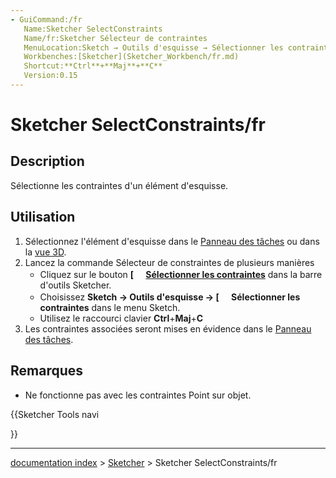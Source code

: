 ```yaml
---
- GuiCommand:/fr
   Name:Sketcher SelectConstraints
   Name/fr:Sketcher Sélecteur de contraintes
   MenuLocation:Sketch → Outils d'esquisse → Sélectionner les contraintes
   Workbenches:[Sketcher](Sketcher_Workbench/fr.md)
   Shortcut:**Ctrl**+**Maj**+**C**
   Version:0.15
---
```


# Sketcher SelectConstraints/fr

## Description

Sélectionne les contraintes d\'un élément d\'esquisse.

## Utilisation

1.  Sélectionnez l\'élément d\'esquisse dans le [Panneau des tâches](Task_panel/fr.md) ou dans la [vue 3D](3D_view/fr.md).
2.  Lancez la commande Sélecteur de constraintes de plusieurs manières
    -   Cliquez sur le bouton **[<img src=images/Sketcher_SelectConstraints.svg style="width:16px"> [Sélectionner les contraintes](Sketcher_SelectConstraints/fr.md)** dans la barre d\'outils Sketcher.
    -   Choisissez **Sketch → Outils d'esquisse → [<img src=images/Sketcher_SelectConstraints.svg style="width:16px"> Sélectionner les contraintes** dans le menu Sketch.
    -   Utilisez le raccourci clavier **Ctrl**+**Maj**+**C**
3.  Les contraintes associées seront mises en évidence dans le [Panneau des tâches](Task_panel/fr.md).

## Remarques

-   Ne fonctionne pas avec les contraintes Point sur objet.





{{Sketcher Tools navi

}}

---
[documentation index](../README.md) > [Sketcher](Sketcher_Workbench.md) > Sketcher SelectConstraints/fr

